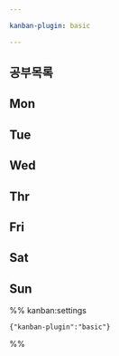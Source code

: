 ```yaml
---

kanban-plugin: basic

---
```


## 공부목록



## Mon



## Tue



## Wed



## Thr



## Fri



## Sat



## Sun





%% kanban:settings
```
{"kanban-plugin":"basic"}
```
%%